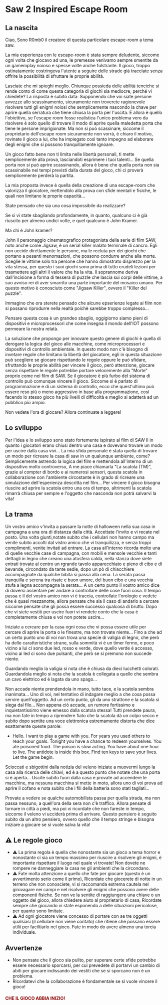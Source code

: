 <!-- # About the project -->

# Saw 2 Inspired Escape Room

## La nascita

Ciao, Sono R0mb0 il creatore di questa particolare escape-room a tema saw. 

La mia esperienza con le escape-room è stata sempre deludente, siccome ogni volta che giocavo ad una, le premesse venivamo sempre smentite da un gamemplay noioso e spesse volte anche fulstrante. Il gioco, troppo ostinatamente costringeva l'utente a seguire delle strade già tracciate senza offrire la possibilità di sfruttare le proprie abilità.

Lasciate che mi spieghi meglio. Chiunque possieda delle abilità tenciche si rende conto di come questa categoria di giochi sia mediocre, perché vi chiedete? La risposta è subito data: Supponendo che voi siate persone avvezze allo scassinamento, sicuramente non troverete ragionevole risolvere tutti gli enigmi noiosi che semplicemente nascondo la chave per aprire quella serratura che tiene chiusa la porta per l'uscita. E allora è quello l'obiettivo, se l'escape room fosse realistica l'unico problema vero da risolvere è solo quello di trovare il modo di aprire quella maledetta porta che tiene le persone imprigionate. Ma non si può scassinare, siccome il proprietario dell'escape room sicuramente non vorrà, è chiaro il motivo, rovinate il gioco a lui, che ha impiegato così tanto impegno ad elaborare degli enigmi che si possono tranquillamente ignoare. 

Un gioco fatto bene non ti limita nelle libertà personali, ti mette semplicemente alla prova, lasciandoti esprimere i tuoi talenti... Se quella porta non si può aprire scassinando, allora è bene che quella porta non sia scassinabile nei tempi previsti dalla durata del gioco, chi ci proverà semplicemente perderà la partita. 

La mia proposta invece è quella della creazione di una escape-room che valorizza il giocatore, mettendolo alla prova con sfide mentali e fisiche, le quali non limitano le proprie capacità... 

State pensado che sia una cosa impossibile da realizzare? 

Se si vi state sbagliando profondamente, in quanto, qualcuno ci è già riuscito per almeno undici volte, e quel qualcuno è John Kramer. 

Ma chi è John kramer? 

John il personaggio cinematografico protagonista della serie di film SAW, noto anche come Jigsaw, è un serial killer malato terminale di cancro. Egli non uccide direttamente le persone, ma le recluta per dei giochi che portano a pesanti menomazioni, che possono condurre anche alla morte. Sceglie le vittime solo tra persone che hanno dimostrato disprezzo per la vita stessa, per questo i suoi giochi sono prima di tutto crudeli lezioni per trasmettere agli altri il valore che ha la vita. Il soprannome deriva dall'incisione a forma di tessera di puzzle che lascia sui corpi delle vittime, a suo avviso rei di aver smarrito una parte importante del mosaico umano. Per questo motivo è conosciuto come "Jigsaw Killer", ovvero il "Killer del puzzle". 

Immagino che ora sterete pensado che alcune epserienze legate ai film non si possano riprodurre nella realtà poichè sarebbe troppo complesso... 

Pensare questa cosa è un grandeo sbaglio, oggigiorno siamo pieni di dispositivi e microprocessori che come insegna il mondo dell'IOT possono permeare la nostra relatà. 

La soluzione che propongo per innovare questo genere di giochi è quella di derogare la logica del gioco alle macchine, come microprocessori e dispositivi di controllo ambientale. 
In questo modo non c'è bisogno di invetare regole che limitano la libertà del giocatore, egli in questa situazione può scegliere se giocare rispettando le regole oppure le può sfidare, sfruttando le proprie abilità per vincere il gioco, però attenzione, giocare senza rispettare le regole potrebbe portare velocemente alla "Morte" proprio come nei film di SAW. Se il giocatore è più furbo del sistema di controllo può comunque vincere il gioco.
Siccome si è parlato di programmazione e di un sistema di controllo, ecco che quest'ultimo può essere reso più o meno aggressivo in base alla programmazione, così facendo lo stesso gioco ha più livelli di difficoltà e meglio si adatterà ad un pubblico più ampio. 

Non vedete l'ora di giocare? Allora continuate a leggere!

## Lo sviluppo

Per l'idea e lo sviluppo sono stato fortemente ispirato al film di SAW II in quanto i giocatori erano chiusi dentro una casa e dovevano trovare un modo per uscire dalla casa vivi... 
La mia sfida personale è stata quella di trovare un modo per ricreare la casa di saw in un qualunque ambiente, come? Semplicemente astrendo la logica del film e mettendola all'interno di un dispositivo molto controverso, A me piace chiamarla "La scatola (TM)", grazie al compter di bordo e ai numerosi sensori, questa scatola in collaborazione con l'ambiente circostante è in grado di ricreare una simulazione dell'esperienza descritta nel film... Per vincere il gioco bisogna riuscire ad aprire la scatola entro una ora di tempo, altrimenti la scatola rimarrà chiusa per sempre e l'oggetto che nasconda non potrà salvarvi la vita!

## La trama 

Un vostro amico v'invita a passare la notte di halloween nella sua casa in campagna a una ora di distanza dalla città. Accettate l'invito e vi recate nel posto. Una volta giunti,notate subito che i cellulari non hanno campo ma venite subito accolti dal vistro amico che vi tranquilizza, e senza troppi complimenti, venite invitati ad entrare. La casa all'interno ricorda molto una di quelle vecchie case di campagna, con mobili e mensole vecchie e tanti dettagli in legno che creano una atosfera calda, nella stanza dove siete entrati trovate al centro un rgrande tavolo apparecchiato e pieno di cibo e di bevande, circondato da tante sedie,  dopo un pò di chiacchiere accompagnate da qualche bibita si passa alla cena. La serata passa tranquilla e serena tra risate e buon umore, del buon cibo e una vecchia stufa a legna accompagna la serata... A un certo punto il vostro amico dice di doversi assentare per andare a controllare delle cose fuori cosa. Il tempo passa e il del vostro amico non vi è traccia, controllate l'orologio e vedete che è quasi mezzanotte, allora pensate che sia il caso di andarlo a cercare siccome pensate che gli possa essere successo qualcosa di brutto. Dopo che vi siete vestiti per uscire fuori vi rendete conto che la casa è completamente chiusa e voi non potete uscire... 

Iniziate a cercare per la casa ogni cosa che vi possa essere utile per cercare di aprire la porta o le finestre, ma non trovate niente... Fino a che ad un certo punto uno di voi non trova una specie di valigia di legno, che però ha delle caratteristiche strane, sulla sommità vi è un timer fermo, e poco vicino a lui ci sono due led, rosso e verde, dove quello verde è accesso, vicino ai led ci sono due pulsanti, che però se si premono non succede niente. 

Guardando meglio la valigia si nota che è chiusa da dieci lucchetti colorati. Guardandola meglio si nota che la scatola è collegata a quello che sembra un cavo elettrico ed è lagata da uno spago...

Non accade niente prendendola in mano, tutto tace, e la scatola sembra inanimata... Uno di voi, nel tentativo di indagare meglio a che cosa possa servire quell'oggetto. Ad un certo punto, gli da uno strattone e la scatola si slega dal filo... Non appena ciò accade, un rumore fortissimo e inquietantissimo viene emesso dalla scatola stessa!
Tutti prendete paura, ma non fate in tempo a riprendere fiato che la scatola dà un colpo secco e subito dopo sentite una voce elettronica estremamente distorta che dice esattamente queste parole: 

- Hello.
  I want to play a game with you.
  For years you used others to reach your goals.
  Tonight you have a chance to redeem yourselves.
  You ate poisoned food.
  The poison is slow acting.
  You have about one hour to live.
  The antidote is inside this box.
  Find ten keys to save your lives.
  Let the game begin.

Scioccati e sbigottini dalla notizia del veleno iniziate a muovermi lungo la casa alla ricerca delle chiavi, ed è a questo punto che notate che una porta si è aperta... 
Uscite subito fuori dalla casa e provate ad accendere le macchine, ma nessuna macchina si mette in moto, allora uno di voi prova ad aprire il cofano e nota subito che i fili della batteria sono stati tagliati...

Provate a vedere se qualche automobilista passa per quella strada, ma non passa nessuno, a quell'ora della sera non c'è traffico. Allora pensate di tornare in città a piedi, ma poi vi ricordate che non fareste in tempo, siccome il veleno vi ucciderà prima di arrivare. Questo pensiero è seguito subito da un altro pensiero, ovvero quello che il tempo stringe e bisogna iniziare a giocare se si vuole salva la vita! 

## ⚠️ Le regole gioco

- ⚠️ La prima regola è quella che nonostante sia un gioco a tema horror e nonostante ci sia un tempo massimo per riuscire a risolvere gli enigmi, è importante rispettare il luogo nel quale vi trovate!
  Non dovete ne rompere ne danneggiare la casa ne gli ambienti che la circondano.
- ⚠️ Fate molta attenzione a quello che fate per giocare (questo è un avvertimento serio come il primo), Ricordate che giocerete di notte in un terreno che non conosciete, vi si raccomanda estrema cautela nel girovagare nei campi e nel risolvere gli enigmi che possono avere delle componenti fisiche. Se non ve la sentite di raggiungere una chiave o un oggetto del gioco, allora chiedere aiuto al proprietario di casa, Ricordate sempre che giocando vi state esponendo a delle situazioni pericolose, per quanto sono limitate.
- ⚠️ Ad ogni giocatore viene concesso di portare con se tre oggetti qualsiasi (il cellulare non viene contato) che ritiene che possano essere utilii per faciltiarlo nel gioco. Fate in modo do avere almeno una torcia individuale.

## Avvertenze

- Non pensate che il gioco sia pulito, per superare certe sfide potrebbe essere necessario sporcarsi, per cui prevedete di portarvi un cambio di abiti per giocare indissando dei vestiti che se si sporcano non è un problema.
- Ricordatevi che la collaborazione è fondamentale se si vuole vincere il gioco!

<div allign="center">
 <h4 style="color: DarkRed;"> CHE IL GIOCO ABBIA INIZIO! </h4>
</div>
